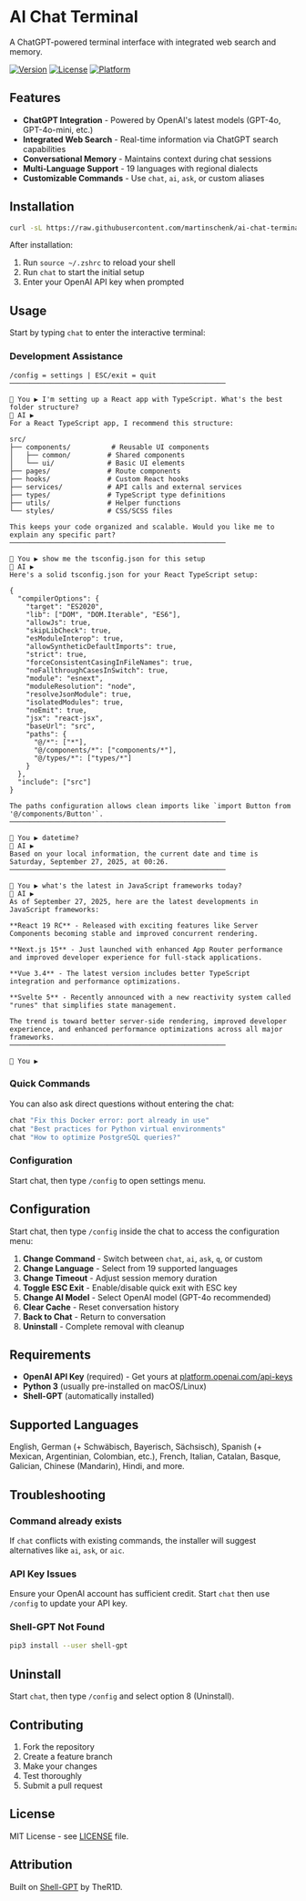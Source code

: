 # AI Chat Terminal

A ChatGPT-powered terminal interface with integrated web search and memory.

[![Version](https://img.shields.io/badge/version-5.2.0-blue.svg)](https://github.com/martinschenk/ai-chat-terminal)
[![License](https://img.shields.io/badge/license-MIT-green.svg)](LICENSE)
[![Platform](https://img.shields.io/badge/platform-macOS%20|%20Linux-lightgrey.svg)](https://github.com/martinschenk/ai-chat-terminal)


## Features

- **ChatGPT Integration** - Powered by OpenAI's latest models (GPT-4o, GPT-4o-mini, etc.)
- **Integrated Web Search** - Real-time information via ChatGPT search capabilities
- **Conversational Memory** - Maintains context during chat sessions
- **Multi-Language Support** - 19 languages with regional dialects
- **Customizable Commands** - Use `chat`, `ai`, `ask`, or custom aliases

## Installation

```bash
curl -sL https://raw.githubusercontent.com/martinschenk/ai-chat-terminal/main/install.sh | bash
```

After installation:
1. Run `source ~/.zshrc` to reload your shell
2. Run `chat` to start the initial setup
3. Enter your OpenAI API key when prompted

## Usage

Start by typing `chat` to enter the interactive terminal:

### Development Assistance
```
/config = settings | ESC/exit = quit
─────────────────────────────────────────────────────

👤 You ▶ I'm setting up a React app with TypeScript. What's the best folder structure?
🤖 AI ▶
For a React TypeScript app, I recommend this structure:

src/
├── components/          # Reusable UI components
│   ├── common/         # Shared components
│   └── ui/             # Basic UI elements
├── pages/              # Route components
├── hooks/              # Custom React hooks
├── services/           # API calls and external services
├── types/              # TypeScript type definitions
├── utils/              # Helper functions
└── styles/             # CSS/SCSS files

This keeps your code organized and scalable. Would you like me to explain any specific part?
─────────────────────────────────────────────────────

👤 You ▶ show me the tsconfig.json for this setup
🤖 AI ▶
Here's a solid tsconfig.json for your React TypeScript setup:

{
  "compilerOptions": {
    "target": "ES2020",
    "lib": ["DOM", "DOM.Iterable", "ES6"],
    "allowJs": true,
    "skipLibCheck": true,
    "esModuleInterop": true,
    "allowSyntheticDefaultImports": true,
    "strict": true,
    "forceConsistentCasingInFileNames": true,
    "noFallthroughCasesInSwitch": true,
    "module": "esnext",
    "moduleResolution": "node",
    "resolveJsonModule": true,
    "isolatedModules": true,
    "noEmit": true,
    "jsx": "react-jsx",
    "baseUrl": "src",
    "paths": {
      "@/*": ["*"],
      "@/components/*": ["components/*"],
      "@/types/*": ["types/*"]
    }
  },
  "include": ["src"]
}

The paths configuration allows clean imports like `import Button from '@/components/Button'`.
─────────────────────────────────────────────────────

👤 You ▶ datetime?
🤖 AI ▶
Based on your local information, the current date and time is Saturday, September 27, 2025, at 00:26.
─────────────────────────────────────────────────────

👤 You ▶ what's the latest in JavaScript frameworks today?
🤖 AI ▶
As of September 27, 2025, here are the latest developments in JavaScript frameworks:

**React 19 RC** - Released with exciting features like Server Components becoming stable and improved concurrent rendering.

**Next.js 15** - Just launched with enhanced App Router performance and improved developer experience for full-stack applications.

**Vue 3.4** - The latest version includes better TypeScript integration and performance optimizations.

**Svelte 5** - Recently announced with a new reactivity system called "runes" that simplifies state management.

The trend is toward better server-side rendering, improved developer experience, and enhanced performance optimizations across all major frameworks.
─────────────────────────────────────────────────────

👤 You ▶
```

### Quick Commands
You can also ask direct questions without entering the chat:
```bash
chat "Fix this Docker error: port already in use"
chat "Best practices for Python virtual environments"
chat "How to optimize PostgreSQL queries?"
```

### Configuration
Start chat, then type `/config` to open settings menu.

## Configuration

Start chat, then type `/config` inside the chat to access the configuration menu:

1. **Change Command** - Switch between `chat`, `ai`, `ask`, `q`, or custom
2. **Change Language** - Select from 19 supported languages
3. **Change Timeout** - Adjust session memory duration
4. **Toggle ESC Exit** - Enable/disable quick exit with ESC key
5. **Change AI Model** - Select OpenAI model (GPT-4o recommended)
6. **Clear Cache** - Reset conversation history
7. **Back to Chat** - Return to conversation
8. **Uninstall** - Complete removal with cleanup

## Requirements

- **OpenAI API Key** (required) - Get yours at [platform.openai.com/api-keys](https://platform.openai.com/api-keys)
- **Python 3** (usually pre-installed on macOS/Linux)
- **Shell-GPT** (automatically installed)

## Supported Languages

English, German (+ Schwäbisch, Bayerisch, Sächsisch), Spanish (+ Mexican, Argentinian, Colombian, etc.), French, Italian, Catalan, Basque, Galician, Chinese (Mandarin), Hindi, and more.

## Troubleshooting

### Command already exists
If `chat` conflicts with existing commands, the installer will suggest alternatives like `ai`, `ask`, or `aic`.

### API Key Issues
Ensure your OpenAI account has sufficient credit. Start `chat` then use `/config` to update your API key.

### Shell-GPT Not Found
```bash
pip3 install --user shell-gpt
```

## Uninstall

Start `chat`, then type `/config` and select option 8 (Uninstall).

## Contributing

1. Fork the repository
2. Create a feature branch
3. Make your changes
4. Test thoroughly
5. Submit a pull request

## License

MIT License - see [LICENSE](LICENSE) file.

## Attribution

Built on [Shell-GPT](https://github.com/TheR1D/shell_gpt) by TheR1D.